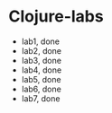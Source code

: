# Clojure-labs
- lab1, done
- lab2, done
- lab3, done
- lab4, done
- lab5, done
- lab6, done
- lab7, done
